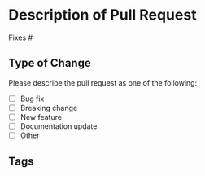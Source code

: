 # Description of Pull Request

<!-- Please include a short summary of the proposed changes. -->
<!-- Also include any other relevant information that is useful for this pull request. -->

Fixes #<!-- IssueNumber -->

## Type of Change

Please describe the pull request as one of the following:

- [ ] Bug fix
- [ ] Breaking change
- [ ] New feature
- [ ] Documentation update
- [ ] Other <!-- Please specify any helpful information below -->

## Tags

<!-- Please tag those who are responsible for reviewing proposed changes below. -->
<!-- Don't forget to assign people who is going to work on this issue and add labels. -->
